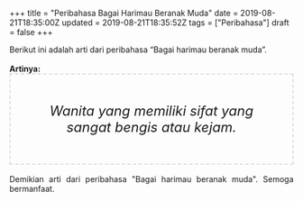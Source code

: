 +++
title = "Peribahasa Bagai Harimau Beranak Muda"
date = 2019-08-21T18:35:00Z
updated = 2019-08-21T18:35:52Z
tags = ["Peribahasa"]
draft = false
+++

<div dir="ltr" style="text-align: left;" trbidi="on"><div style="text-align: justify;">Berikut ini adalah arti dari peribahasa “Bagai harimau beranak muda”.</div><br /><div style="text-align: justify;"><b>Artinya:</b></div><div style="border: 2px dashed #ddd; font-size: 24px; height: auto; margin: 0 auto; padding: 50px; text-align: center; width: auto;"><i>Wanita yang memiliki sifat yang sangat bengis atau kejam.</i></div><div style="text-align: justify;"><br /></div><div style="text-align: justify;">Demikian arti dari peribahasa "Bagai harimau beranak muda". Semoga bermanfaat.</div></div>
